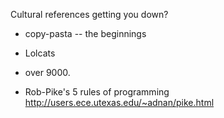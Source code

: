 
Cultural references getting you down?

* copy-pasta -- the beginnings

* Lolcats

* over 9000.

* Rob-Pike's 5 rules of programming
http://users.ece.utexas.edu/~adnan/pike.html
